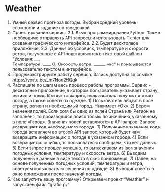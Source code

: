 # Weather

1. Умный сервис прогноза погоды. Выбран средний уровень сложности и задание со звездочкой
2. Проектирование сервиса
    2.1. Язык программирования Python. Также необходимо отправлять API запросы и использовать Tkinter для создания графического интерфейса.
    2.2. Будет десктопное приложение.
    2.3. Данные об условиях, температуре и скорости ветра, полученные с API подставляются в текстовый шаблон 
            "Условия: ___  
            Температура: ____ С, 
            Скорость ветра: ______ м/с" 
            и показываются пользователю текстом в интерфейсе.
3. Продемонстрируйте работу сервиса.
        Запись доступна по ссылке
        https://youtu.be/_m7Nod2HQqk
4. Распишите по шагам весь процесс работы программы.
            Сервис - десктопное приложение, в котором пользователь указывает страну, регион и город. В ответ на запрос, пользователь получает в ответ погоду, а также советы по одежде.
            1)	 Пользователь вводит в поле страну, регион и необходимый город. Нажимает «Ок».
            2)	Берем значения полей. Если хотя бы одно из полей Страна или Регион не заполнено, то производится поиск только по значению, указанному в поле «Город». Значения полей вставляются в API запрос. Запрос возвращает код необходимого города.
            3)	Полученное значение кода города вставляем во второй API запрос, который будет нам возвращать информацию о погоде в указанном городе.
            4)	Если возвращается ошибка, то пользователю сообщаем, что нет данных.
            5)	Если запрос прошел успешно, то вытаскиваем из json значения погодных условия, температуру и скорость ветра.
            6)	Выводим полученные данные в виде текста в окно приложения.
            7)	Далее, на основе полученных погодных условий, температуры и ветра, советуем пользователю решения по одежде.
            8)	Выводит советы в окно приложения после значений погоды.
5. Как запустить вашу программу?
        Открываем проект “Weather” и запускаем файл “grafic.py”


